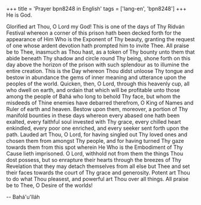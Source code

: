 +++
title = 'Prayer bpn8248 in English'
tags = ['lang-en', 'bpn8248']
+++
He is God.

Glorified art Thou, O Lord my God! This is one of the days of Thy Ridván Festival whereon a corner of this prison hath been decked forth for the appearance of Him Who is the Exponent of Thy beauty, granting the request of one whose ardent devotion hath prompted him to invite Thee. All praise be to Thee, inasmuch as Thou hast, as a token of Thy bounty unto them that abide beneath Thy shadow and circle round Thy being, shone forth on this day above the horizon of the prison with such splendour as to illumine the entire creation.
This is the Day whereon Thou didst unloose Thy tongue and bestow in abundance the gems of inner meaning and utterance upon the peoples of the world. Quicken, then, O Lord, through this heavenly cup, all who dwell on earth, and ordain that which will be profitable unto those among the people of Bahá who long to behold Thy face, but whom the misdeeds of Thine enemies have debarred therefrom, O King of Names and Ruler of earth and heaven. Bestow upon them, moreover, a portion of Thy manifold bounties in these days whereon every abased one hath been exalted, every faithful soul invested with Thy grace, every chilled heart enkindled, every poor one enriched, and every seeker sent forth upon the path.
Lauded art Thou, O Lord, for having singled out Thy loved ones and chosen them from amongst Thy people, and for having turned Thy gaze towards them from this spot wherein He Who is the Embodiment of Thy Cause lieth imprisoned. O Lord, withhold not from them the things Thou dost possess, but so enrapture their hearts through the breezes of Thy Revelation that they may detach themselves from all else but Thee and set their faces towards the court of Thy grace and generosity. Potent art Thou to do what Thou pleasest, and powerful art Thou over all things. All praise be to Thee, O Desire of the worlds!

-- Bahá'u'lláh
